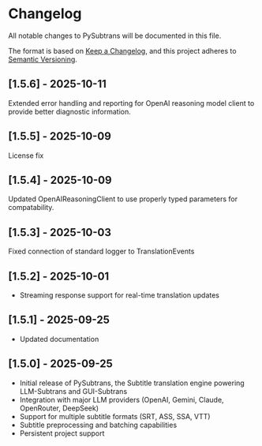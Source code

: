 # Changelog

All notable changes to PySubtrans will be documented in this file.

The format is based on [Keep a Changelog](https://keepachangelog.com/en/1.1.0/),
and this project adheres to [Semantic Versioning](https://semver.org/spec/v2.0.0.html).

## [1.5.6] - 2025-10-11
Extended error handling and reporting for OpenAI reasoning model client to provide better diagnostic information.

## [1.5.5] - 2025-10-09
License fix

## [1.5.4] - 2025-10-09
Updated OpenAIReasoningClient to use properly typed parameters for compatability.

## [1.5.3] - 2025-10-03
Fixed connection of standard logger to TranslationEvents

## [1.5.2] - 2025-10-01
- Streaming response support for real-time translation updates

## [1.5.1] - 2025-09-25
- Updated documentation

## [1.5.0] - 2025-09-25
- Initial release of PySubtrans, the Subtitle translation engine powering LLM-Subtrans and GUI-Subtrans
- Integration with major LLM providers (OpenAI, Gemini, Claude, OpenRouter, DeepSeek)
- Support for multiple subtitle formats (SRT, ASS, SSA, VTT)
- Subtitle preprocessing and batching capabilities
- Persistent project support
